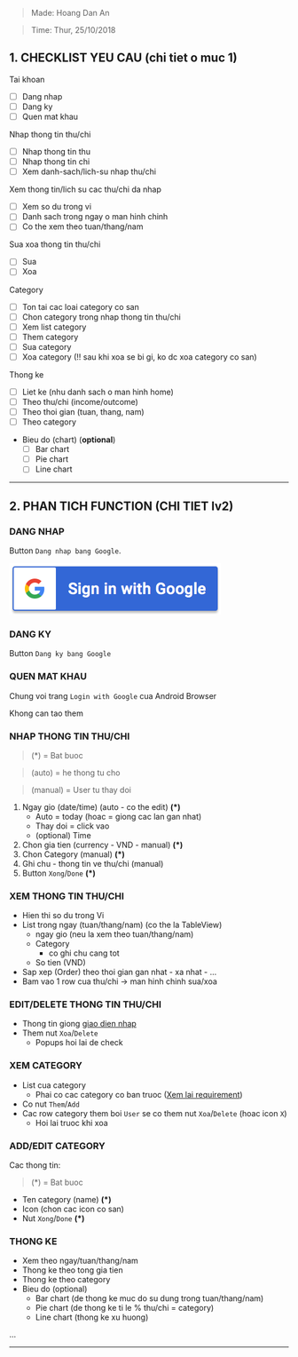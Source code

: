 > Made: Hoang Dan An

> Time: Thur, 25/10/2018

## 1. CHECKLIST YEU CAU (chi tiet o muc 1)

Tai khoan

- [ ] Dang nhap
- [ ] Dang ky
- [ ] Quen mat khau

Nhap thong tin thu/chi

- [ ] Nhap thong tin thu
- [ ] Nhap thong tin chi
- [ ] Xem danh-sach/lich-su nhap thu/chi

Xem thong tin/lich su cac thu/chi da nhap

- [ ] Xem so du trong vi
- [ ] Danh sach trong ngay o man hinh chinh
- [ ] Co the xem theo tuan/thang/nam

Sua xoa thong tin thu/chi
- [ ] Sua
- [ ] Xoa

Category

- [ ] Ton tai cac loai category co san
- [ ] Chon category trong nhap thong tin thu/chi
- [ ] Xem list category
- [ ] Them category
- [ ] Sua category
- [ ] Xoa category (!! sau khi xoa se bi gi, ko dc xoa category co san)

Thong ke
- [ ] Liet ke (nhu danh sach o man hinh home)
- [ ] Theo thu/chi (income/outcome)
- [ ] Theo thoi gian (tuan, thang, nam)
- [ ] Theo category
- Bieu do (chart) (**optional**)
    - [ ] Bar chart
    - [ ] Pie chart
    - [ ] Line chart

---

## 2. PHAN TICH FUNCTION (CHI TIET lv2)

### DANG NHAP

Button `Dang nhap bang Google`.

![login-with-google](./assets/googleLogin.png)

### DANG KY

Button `Dang ky bang Google`

### QUEN MAT KHAU

Chung voi trang `Login with Google` cua Android Browser

Khong can tao them

### NHAP THONG TIN THU/CHI

> (\*) = Bat buoc

> (auto) = he thong tu cho

> (manual) = User tu thay doi

1. Ngay gio (date/time) (auto - co the edit) **(\*)**
    - Auto = today (hoac = giong cac lan gan nhat)
    - Thay doi = click vao
    - (optional) Time
2. Chon gia tien (currency - VND - manual) **(\*)**
3. Chon Category (manual) **(\*)**
4. Ghi chu - thong tin ve thu/chi (manual)
5. Button `Xong`/`Done` **(\*)**

### XEM THONG TIN THU/CHI

- Hien thi so du trong Vi
- List trong ngay (tuan/thang/nam) (co the la TableView)
    - ngay gio (neu la xem theo tuan/thang/nam)
    - Category
        - co ghi chu cang tot
    - So tien (VND)
- Sap xep (Order) theo thoi gian gan nhat - xa nhat - ...
- Bam vao 1 row cua thu/chi -> man hinh chinh sua/xoa

### EDIT/DELETE THONG TIN THU/CHI

- Thong tin giong [giao dien nhap](#nhap-thong-tin-thu-chi)
- Them nut `Xoa`/`Delete`
    - Popups hoi lai de check

### XEM CATEGORY

- List cua category
    - Phai co cac category co ban truoc ([Xem lai requirement](../01_Requirement/requirement-for-wireframe.md))
- Co nut `Them`/`Add`
- Cac row category them boi `User` se co them nut `Xoa`/`Delete` (hoac icon `X`)
    - Hoi lai truoc khi xoa

### ADD/EDIT CATEGORY

Cac thong tin:
> (*) = Bat buoc

- Ten category (name) **(\*)**
- Icon (chon cac icon co san)
- Nut `Xong`/`Done` **(\*)**

### THONG KE

- Xem theo ngay/tuan/thang/nam
- Thong ke theo tong gia tien
- Thong ke theo category
- Bieu do (optional)
    - Bar chart (de thong ke muc do su dung trong tuan/thang/nam)
    - Pie chart (de thong ke ti le % thu/chi = category)
    - Line chart (thong ke xu huong)

...

---